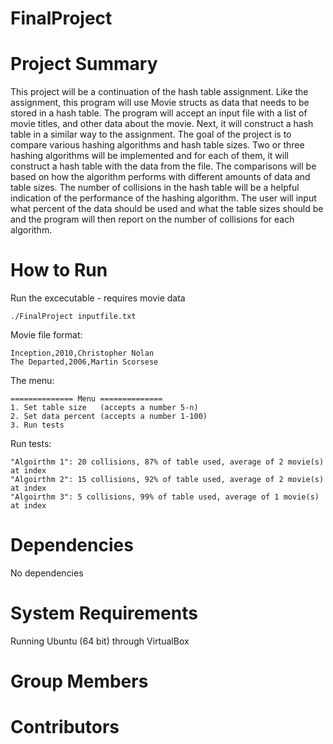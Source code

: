 # FinalProject

# Project Summary
This project will be a continuation of the hash table assignment. Like the assignment, this program will use Movie structs as data that needs to be stored in a hash table. The program will accept an input file with a list of movie titles, and other data about the movie. Next, it will construct a hash table in a similar way to the assignment. The goal of the project is to compare various hashing algorithms and hash table sizes. Two or three hashing algorithms will be implemented and for each of them, it will construct a hash table with the data from the file. The comparisons will be based on how the algorithm performs with different amounts of data and table sizes. The number of collisions in the hash table will be a helpful indication of the performance of the hashing algorithm. The user will input what percent of the data should be used and what the table sizes should be and the program will then report on the number of collisions for each algorithm.

# How to Run
Run the excecutable - requires movie data

    ./FinalProject inputfile.txt

Movie file format:

    Inception,2010,Christopher Nolan
    The Departed,2006,Martin Scorsese

The menu:

    ============== Menu ==============
    1. Set table size   (accepts a number 5-n)
    2. Set data percent (accepts a number 1-100)
    3. Run tests

Run tests:

    "Algoirthm 1": 20 collisions, 87% of table used, average of 2 movie(s) at index
    "Algoirthm 2": 15 collisions, 92% of table used, average of 2 movie(s) at index
    "Algoirthm 3": 5 collisions, 99% of table used, average of 1 movie(s) at index
    
# Dependencies
No dependencies

# System Requirements
Running Ubuntu (64 bit) through VirtualBox

# Group Members
# Contributors
